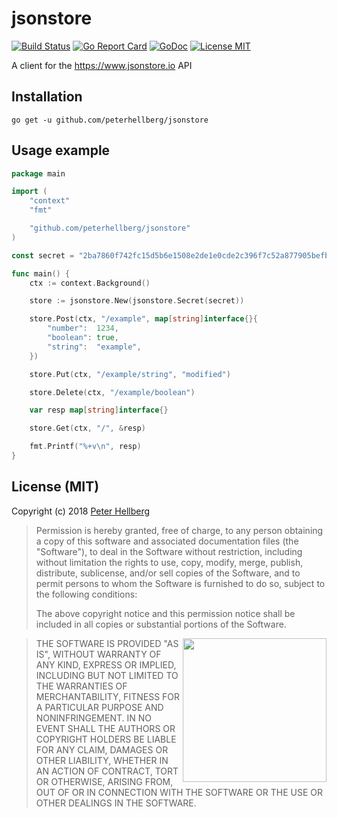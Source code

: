 # jsonstore

[![Build Status](https://travis-ci.org/peterhellberg/jsonstore.svg?branch=master)](https://travis-ci.org/peterhellberg/jsonstore)
[![Go Report Card](https://goreportcard.com/badge/github.com/peterhellberg/jsonstore)](https://goreportcard.com/report/github.com/peterhellberg/jsonstore)
[![GoDoc](https://img.shields.io/badge/godoc-reference-blue.svg?style=flat)](https://godoc.org/github.com/peterhellberg/jsonstore)
[![License MIT](https://img.shields.io/badge/license-MIT-lightgrey.svg?style=flat)](https://github.com/peterhellberg/jsonstore#license-mit)


A client for the <https://www.jsonstore.io> API

## Installation

    go get -u github.com/peterhellberg/jsonstore

## Usage example

```go
package main

import (
	"context"
	"fmt"

	"github.com/peterhellberg/jsonstore"
)

const secret = "2ba7860f742fc15d5b6e1508e2de1e0cde2c396f7c52a877905befb4e970eaaf"

func main() {
	ctx := context.Background()

	store := jsonstore.New(jsonstore.Secret(secret))

	store.Post(ctx, "/example", map[string]interface{}{
		"number":  1234,
		"boolean": true,
		"string":  "example",
	})

	store.Put(ctx, "/example/string", "modified")

	store.Delete(ctx, "/example/boolean")

	var resp map[string]interface{}

	store.Get(ctx, "/", &resp)

	fmt.Printf("%+v\n", resp)
}
```

## License (MIT)

Copyright (c) 2018 [Peter Hellberg](https://c7.se/)

> Permission is hereby granted, free of charge, to any person obtaining
> a copy of this software and associated documentation files (the "Software"),
> to deal in the Software without restriction, including without limitation
> the rights to use, copy, modify, merge, publish, distribute, sublicense,
> and/or sell copies of the Software, and to permit persons to whom the
> Software is furnished to do so, subject to the following conditions:
>
> The above copyright notice and this permission notice shall be included
> in all copies or substantial portions of the Software.

<img src="https://data.gopher.se/gopher/viking-gopher.svg" align="right" width="230" height="230">

> THE SOFTWARE IS PROVIDED "AS IS", WITHOUT WARRANTY OF ANY KIND,
> EXPRESS OR IMPLIED, INCLUDING BUT NOT LIMITED TO THE WARRANTIES
> OF MERCHANTABILITY, FITNESS FOR A PARTICULAR PURPOSE AND NONINFRINGEMENT.
> IN NO EVENT SHALL THE AUTHORS OR COPYRIGHT HOLDERS BE LIABLE FOR ANY CLAIM,
> DAMAGES OR OTHER LIABILITY, WHETHER IN AN ACTION OF CONTRACT,
> TORT OR OTHERWISE, ARISING FROM, OUT OF OR IN CONNECTION WITH THE SOFTWARE
> OR THE USE OR OTHER DEALINGS IN THE SOFTWARE.
